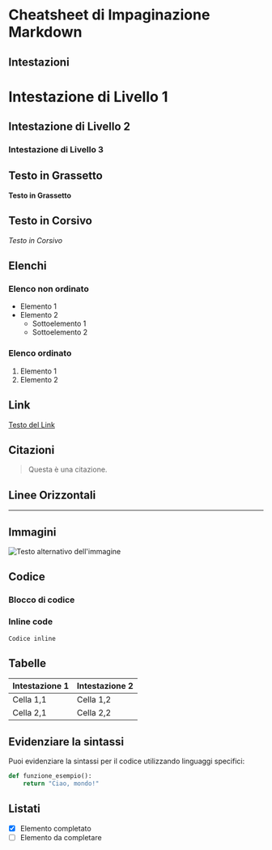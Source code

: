# Cheatsheet di Impaginazione Markdown

## Intestazioni
# Intestazione di Livello 1
## Intestazione di Livello 2
### Intestazione di Livello 3

## Testo in Grassetto
**Testo in Grassetto**

## Testo in Corsivo
*Testo in Corsivo*

## Elenchi
### Elenco non ordinato
- Elemento 1
- Elemento 2
  - Sottoelemento 1
  - Sottoelemento 2

### Elenco ordinato
1. Elemento 1
2. Elemento 2

## Link
[Testo del Link](URL)

## Citazioni
> Questa è una citazione.

## Linee Orizzontali
---

## Immagini
![Testo alternativo dell'immagine](URL_dell'immagine)

## Codice
### Blocco di codice

### Inline code
`Codice inline`

## Tabelle
| Intestazione 1 | Intestazione 2 |
| --------------- | --------------- |
| Cella 1,1       | Cella 1,2       |
| Cella 2,1       | Cella 2,2       |

## Evidenziare la sintassi
Puoi evidenziare la sintassi per il codice utilizzando linguaggi specifici:
```python
def funzione_esempio():
    return "Ciao, mondo!"
```

## Listati
- [x] Elemento completato
- [ ] Elemento da completare